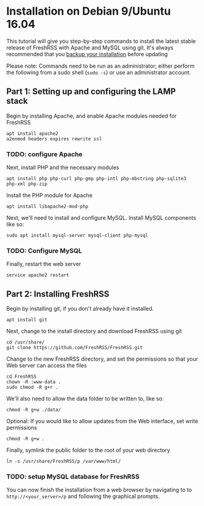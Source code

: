# Installation on Debian 9/Ubuntu 16.04

This tutorial will give you step-by-step commands to install the latest stable release of FreshRSS with Apache and MySQL using git. It's always recommended that you [backup your installation](05_Backup.md) before updating

Please note: Commands need to be run as an administrator; either perform the following from a sudo shell (`sudo -s`) or use an administrator account.

## Part 1: Setting up and configuring the LAMP stack
Begin by installing Apache, and enable Apache modules needed for FreshRSS
```
apt install apache2
a2enmod headers expires rewrite ssl
```

### TODO: configure Apache

Next, install PHP and the necessary modules
```
apt install php php-curl php-gmp php-intl php-mbstring php-sqlite3 php-xml php-zip
```

Install the PHP module for Apache
```
apt install libapache2-mod-php
```

Next, we'll need to install and configure MySQL. Install MySQL components like so:
```
sudo apt install mysql-server mysql-client php-mysql
```

### TODO: Configure MySQL

Finally, restart the web server
```
service apache2 restart
```

## Part 2: Installing FreshRSS

Begin by installing git, if you don't already have it installed.
```
apt install git
```

Next, change to the install directory and download FreshRSS using git
```
cd /usr/share/
git clone https://github.com/FreshRSS/FreshRSS.git
```

Change to the new FreshRSS directory, and set the permissions so that your Web server can access the files
```
cd FreshRSS
chown -R :www-data .
sudo chmod -R g+r .
```
We'll also need to allow the data folder to be written to, like so:
```
chmod -R g+w ./data/
```

Optional: If you would like to allow updates from the Web interface, set write permissions
```
chmod -R g+w .
```

Finally, symlink the public folder to the root of your web directory
```
ln -s /usr/share/FreshRSS/p /var/www/html/
```

### TODO: setup MySQL database for FreshRSS

You can now finish the installation from a web browser by navigating to to `http://<your_server>/p` and following the graphical prompts.